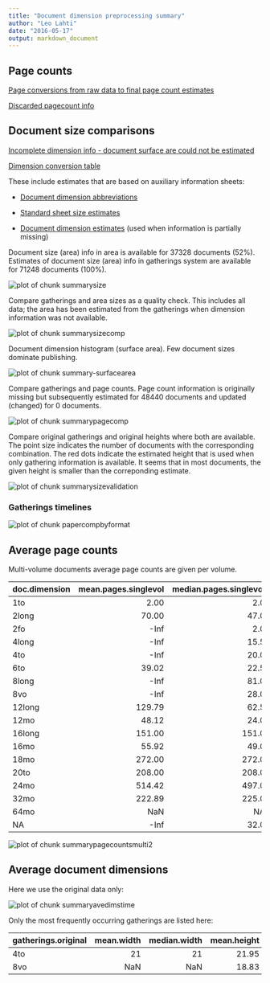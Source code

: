 ```yaml
---
title: "Document dimension preprocessing summary"
author: "Leo Lahti"
date: "2016-05-17"
output: markdown_document
---
```



## Page counts

[Page conversions from raw data to final page count estimates](https://github.com/rOpenGov/fennica/blob/master/inst/examples/output.tables/pagecount_conversion_nontrivial.csv)

<!--[Page conversions from raw data to final page count estimates with volume info](https://raw.githubusercontent.com/rOpenGov/estc/master/inst/examples/output.tables/page_conversion_table_full.csv)-->

[Discarded pagecount info](https://raw.githubusercontent.com/rOpenGov/estc/master/inst/examples/output.tables/pagecount_discarded.csv)



## Document size comparisons

[Incomplete dimension info - document surface are could not be estimated](https://raw.githubusercontent.com/rOpenGov/estc/master/inst/examples/output.tables/physical_dimension_incomplete.csv)

[Dimension conversion table](https://raw.githubusercontent.com/rOpenGov/estc/master/inst/examples/output.tables/conversions_physical_dimension.csv)


These include estimates that are based on auxiliary information sheets:

  * [Document dimension abbreviations](https://github.com/rOpenGov/bibliographica/blob/master/inst/extdata/document_size_abbreviations.csv)

  * [Standard sheet size estimates](https://github.com/rOpenGov/bibliographica/blob/master/inst/extdata/sheetsizes.csv)

  * [Document dimension estimates](https://github.com/rOpenGov/bibliographica/blob/master/inst/extdata/documentdimensions.csv) (used when information is partially missing)


  
<!--[Discarded dimension info](https://raw.githubusercontent.com/rOpenGov/estc/master/inst/examples/output.tables/dimensions_discarded.csv)-->

Document size (area) info in area is available for 37328 documents (52%). Estimates of document size (area) info in gatherings system are available for 71248 documents (100%). 

![plot of chunk summarysize](figure/summarysize-1.png)


Compare gatherings and area sizes as a quality check. This includes all data; the area has been estimated from the gatherings when dimension information was not available.

![plot of chunk summarysizecomp](figure/summarysizecomp-1.png)

Document dimension histogram (surface area). Few document sizes dominate publishing.

![plot of chunk summary-surfacearea](figure/summary-surfacearea-1.png)


Compare gatherings and page counts. Page count information is originally missing but subsequently estimated for 48440 documents and updated (changed) for 0 documents. 


![plot of chunk summarypagecomp](figure/summarypagecomp-1.png)

Compare original gatherings and original heights where both are available. The point size indicates the number of documents with the corresponding combination. The red dots indicate the estimated height that is used when only gathering information is available. It seems that in most documents, the given height is smaller than the correponding estimate.

![plot of chunk summarysizevalidation](figure/summarysizevalidation-1.png)

### Gatherings timelines

![plot of chunk papercompbyformat](figure/papercompbyformat-1.png)

## Average page counts 

Multi-volume documents average page counts are given per volume.


|doc.dimension | mean.pages.singlevol| median.pages.singlevol| n.singlevol|mean.pages.multivol |median.pages.multivol | n.multivol| mean.pages.issue| median.pages.issue| n.issue|
|:-------------|--------------------:|----------------------:|-----------:|:-------------------|:---------------------|----------:|----------------:|------------------:|-------:|
|1to           |                 2.00|                    2.0|         456|NA                  |NA                    |         NA|               NA|                 NA|      NA|
|2long         |                70.00|                   47.0|           4|NA                  |NA                    |         NA|            47.00|               47.0|       2|
|2fo           |                 -Inf|                    2.0|        3222|NA                  |NA                    |         NA|            21.78|               18.0|     156|
|4long         |                 -Inf|                   15.5|         206|NA                  |NA                    |         NA|            19.73|               16.0|      98|
|4to           |                 -Inf|                   20.0|       15657|NA                  |NA                    |         NA|            20.35|               20.0|   12610|
|6to           |                39.02|                   22.5|          29|NA                  |NA                    |         NA|            22.50|               22.5|      27|
|8long         |                 -Inf|                   81.0|          99|NA                  |NA                    |         NA|            22.85|               21.0|      13|
|8vo           |                 -Inf|                   28.0|        7774|NA                  |NA                    |         NA|            27.72|               28.0|    5890|
|12long        |               129.79|                   62.5|           7|NA                  |NA                    |         NA|            28.00|               28.0|       1|
|12mo          |                48.12|                   24.0|        3234|NA                  |NA                    |         NA|            23.85|               24.0|    2703|
|16long        |               151.00|                  151.0|           1|NA                  |NA                    |         NA|               NA|                 NA|      NA|
|16mo          |                55.92|                   49.0|        1665|NA                  |NA                    |         NA|            48.23|               49.0|    1560|
|18mo          |               272.00|                  272.0|           8|NA                  |NA                    |         NA|               NA|                 NA|      NA|
|20to          |               208.00|                  208.0|           1|NA                  |NA                    |         NA|               NA|                 NA|      NA|
|24mo          |               514.42|                  497.0|          12|NA                  |NA                    |         NA|               NA|                 NA|      NA|
|32mo          |               222.89|                  225.0|          57|NA                  |NA                    |         NA|               NA|                 NA|      NA|
|64mo          |                  NaN|                     NA|           8|NA                  |NA                    |         NA|               NA|                 NA|      NA|
|NA            |                 -Inf|                   32.0|       38808|NA                  |NA                    |         NA|            30.75|               32.0|   29248|


![plot of chunk summarypagecountsmulti2](figure/summarypagecountsmulti2-1.png)


## Average document dimensions 

Here we use the original data only:

![plot of chunk summaryavedimstime](figure/summaryavedimstime-1.png)




Only the most frequently occurring gatherings are listed here:


|gatherings.original | mean.width| median.width| mean.height| median.height|  n|
|:-------------------|----------:|------------:|-----------:|-------------:|--:|
|4to                 |         21|           21|       21.95|         21.95| 19|
|8vo                 |        NaN|          NaN|       18.83|         18.83| 12|

